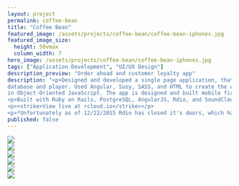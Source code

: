 ```yaml
---
layout: project
permalink: coffee-bean
title: "Coffee Bean"
featured_image: /assets/projects/coffee-bean/coffee-bean-iphones.jpg
featured_image_size:
  height: 50vmax
  column_width: 7
hero_image: /assets/projects/coffee-bean/coffee-bean-iphones.jpg
tags: ["Application Development", "UI/UX Design"]
description_preview: "Order ahead and customer loyalty app"
description: "<p>Designed and developed a single page application, that blends SoundCloud and Rdio's API's into one seamless music
database and player. Used Angular, Susy, SASS, and HTML to create the user interface while keeping the core music player functions
in Object-Oriented JavaScript. The app is designed and built mobile first and is fully responsive.</p>
<p>Built with Ruby on Rails, PostgreSQL, AngularJS, Rdio, and SoundCloud.</p>
<p><strike>View live at rcloud.io</strike></p>
<p>*Unfortunately as of 12/22/2015 Rdio has closed it's doors, which has effectively shut down Rcloud. The code can still be viewed at <a href='https://github.com/neilspurgeon/rcloud'>github.com/neilspurgeon/rcloud</a> and an unfunctional site reamins at <a href='http://rcloud.io/'>rcloud.io</a></p>"
published: false
---
```


<div class="grid">
  <div class="grid__col-12">
    <img src="http://placehold.it/1400x800/333" />
  </div>

  <div class="grid__col-md-6">
    <img src="http://placehold.it/400x400" />
  </div>

  <div class="grid__col-md-6">
    <img src="http://placehold.it/400x400" />
  </div>

  <div class="grid__col-12">
    <img src="http://placehold.it/1400x3000" />
  </div>

</div>

<div>
  <img src="http://placehold.it/1400x800/111" />
</div>

<div class="grid">
  <div class="grid__col-12">
    <img src="http://placehold.it/1400x800" />
  </div>
</div>